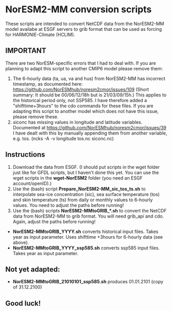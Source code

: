 # NorESM2-MM conversion scripts

These scripts are intended to convert NetCDF data from the NorESM2-MM model availabe at ESGF servers to grib format that can be used as forcing for HARMONIE-Climate (HCLIM).
## IMPORTANT
There are two NorESM-specific errors that I had to deal with. If you are planning to adapt this script to another CMIP6 model please remove them:
1. The 6-hourly data (ta, ua, va and hus) from NorESM2-MM has incorrect timestamp, as documented here:
   https://github.com/NorESMhub/noresm2cmor/issues/109
   (Short summary: It should be 00/06/12/18h but is 21/03/09/15h.)
   This applies to the historical period only, not SSP585.
   I have therefore added a "shifttime+3hours" to the cdo commands for these files. If you are adapting this script to another model which does not have this issue, please remove these. 
2. siconc has missing values in longitude and latitude variables. Documented at https://github.com/NorESMhub/noresm2cmor/issues/39
   I have dealt with this by manually appending them from another variable, e.g. tos. (ncks -A -v longitude tos.nc siconc.nc)

## Instructions

1. Download the data from ESGF. (I should put scripts in the wget folder just like for GFDL scripts, but I haven't done this yet. You can use the wget scripts in the **wget-NorESM2** folder (you need an ESGF account/openID).)
2. Use the (bash) script **Prepare_NorESM2-MM_sic_tos_ts.sh** to interpolate sea-ice concentration (sic), sea surface temperature (tos) and skin temperature (ts) from daily or monthly values to 6-hourly values.
You need to adjust the paths before running!
3. Use the (bash) scripts **NorESM2-MMtoGRIB_*.sh** to convert the NetCDF data from NorESM2-MM to grib format.
You will need grib_api and cdo. Again, adjust the paths before running!

  - **NorESM2-MMtoGRIB_YYYY.sh** converts historical input files. Takes year as input parameter. Uses shifttime +3hours for 6-hourly data (see above).
  - **NorESM2-MMtoGRIB_YYYY_ssp585.sh** converts ssp585 input files. Takes year as input parameter.

## Not yet adapted:
  - **NorESM2-MMtoGRIB_21010101_ssp585.sh** produces 01.01.2101 (copy of 31.12.2100)
  
  ## Good luck!

